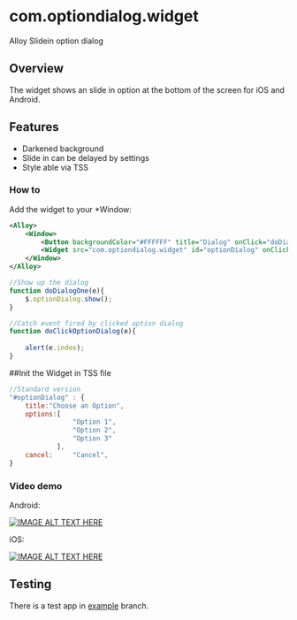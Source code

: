 # com.optiondialog.widget
Alloy Slidein option dialog

## Overview
The widget shows an slide in option at the bottom
of the screen for iOS and Android.


## Features
* Darkened background
* Slide in can be delayed by settings
* Style able via TSS


### How to

Add the widget to your *Window:

```xml
<Alloy>
	<Window>
		<Button backgroundColor="#FFFFFF" title="Dialog" onClick="doDialog" top="10dp"></Button>
		<Widget src="com.optiondialog.widget" id="optionDialog" onClick="doClickOptionDialog"></Widget>
	</Window>
</Alloy>
```

```javascript
//Show up the dialog
function doDialogOne(e){
	$.optionDialog.show();
}

//Catch event fired by clicked option dialog
function doClickOptionDialog(e){
	
	alert(e.index);
}
```

##Init the Widget in TSS file

```javascript
//Standard version
"#optionDialog" : {
	title:"Choose an Option",
	options:[
				"Option 1", 
				"Option 2",
				"Option 3"
			],
	cancel: 	"Cancel",
}
```

### Video demo

Android:

[![IMAGE ALT TEXT HERE](http://img.youtube.com/vi/DusYxxbE6RU/0.jpg)](http://youtu.be/DusYxxbE6RU)

iOS:

[![IMAGE ALT TEXT HERE](http://img.youtube.com/vi/ohNTD04HsSA/0.jpg)](http://youtu.be/ohNTD04HsSA)


## Testing
There is a test app in [example](https://github.com/MichelBahl/com.optiondialog.widget/tree/example) branch.
